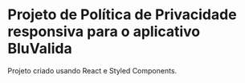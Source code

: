 # Projeto de Política de Privacidade responsiva para o aplicativo BluValida

Projeto criado usando React e Styled Components.
